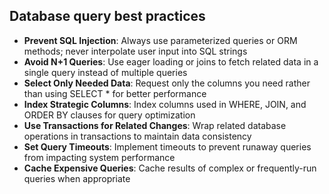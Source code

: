 ## Database query best practices

- **Prevent SQL Injection**: Always use parameterized queries or ORM methods; never interpolate user input into SQL strings
- **Avoid N+1 Queries**: Use eager loading or joins to fetch related data in a single query instead of multiple queries
- **Select Only Needed Data**: Request only the columns you need rather than using SELECT * for better performance
- **Index Strategic Columns**: Index columns used in WHERE, JOIN, and ORDER BY clauses for query optimization
- **Use Transactions for Related Changes**: Wrap related database operations in transactions to maintain data consistency
- **Set Query Timeouts**: Implement timeouts to prevent runaway queries from impacting system performance
- **Cache Expensive Queries**: Cache results of complex or frequently-run queries when appropriate
